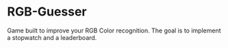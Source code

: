 # RGB-Guesser
Game built to improve your RGB Color recognition.
The goal is to implement a stopwatch and a leaderboard.
